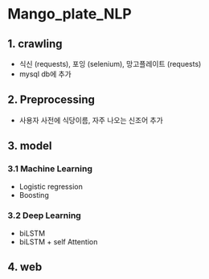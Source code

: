 # Mango_plate_NLP

## 1. crawling
- 식신 (requests), 포잉 (selenium), 망고플레이트 (requests)
- mysql db에 추가

## 2. Preprocessing
- 사용자 사전에 식당이름, 자주 나오는 신조어 추가

## 3. model

  ### 3.1 Machine Learning
  - Logistic regression
  - Boosting
  
  ### 3.2 Deep Learning
  - biLSTM 
  - biLSTM + self Attention
 
## 4. web

